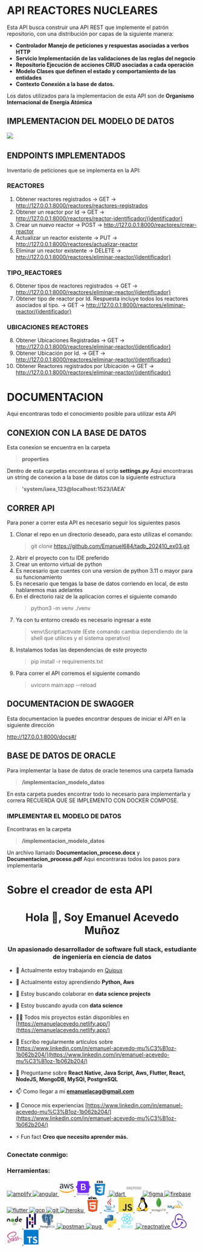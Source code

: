 # API REACTORES NUCLEARES
Esta API busca construir una API REST que implemente el patrón repositorio, con
una distribución por capas de la siguiente manera:

- **Controlador Manejo de peticiones y respuestas asociadas a verbos HTTP**
- **Servicio Implementación de las validaciones de las reglas del negocio**
- **Repositorio Ejecución de acciones CRUD asociadas a cada operación**
- **Modelo Clases que definen el estado y comportamiento de las entidades**
- **Contexto Conexión a la base de datos.** 

Los datos utilizados para la implementacion de esta API son de
**Organismo Internacional de Energía Atómica**

## IMPLEMENTACION DEL MODELO DE DATOS
![](https://blogger.googleusercontent.com/img/b/R29vZ2xl/AVvXsEhqnfoaRmpvY36QiuaivXELcdenP_23yTZ2y9TLJZVY6mzCzdUnAD-D0eY50-GLpta-2CaGJzzk9IkrFeHPWKf7r6DyeH0qIH-9zpeyVGZIr3vJkLW8TVetLvR-Kw0dVfRJuGTYrxyWlQFXg6J3QcG8GQ5-k5LpjqddI004hNoe9SMdZB2gKmE1x_bOxIQ/s769/diagrama_topicos_avanzados.drawio.png)


## ENDPOINTS IMPLEMENTADOS
Inventario de peticiones que se implementa en la API:

### REACTORES
1. Obtener reactores registrados -> GET -> http://127.0.0.1:8000/reactores/reactores-registrados
2. Obtener un reactor por Id -> GET -> http://127.0.0.1:8000/reactores/reactor-identificador/{identificador}
3. Crear un nuevo reactor -> POST -> http://127.0.0.1:8000/reactores/crear-reactor
4. Actualizar un reactor existente -> PUT -> http://127.0.0.1:8000/reactores/actualizar-reactor
5. Eliminar un reactor existente -> DELETE -> http://127.0.0.1:8000/reactores/eliminar-reactor/{identificador}

### TIPO_REACTORES
6. Obtener tipos de reactores registrados -> GET -> http://127.0.0.1:8000/reactores/eliminar-reactor/{identificador}
7. Obtener tipo de reactor por Id. Respuesta incluye todos los reactores asociados al tipo. -> GET -> http://127.0.0.1:8000/reactores/eliminar-reactor/{identificador}

### UBICACIONES REACTORES
8. Obtener Ubicaciones Registradas -> GET -> http://127.0.0.1:8000/reactores/eliminar-reactor/{identificador}
9. Obtener Ubicación por Id. -> GET -> http://127.0.0.1:8000/reactores/eliminar-reactor/{identificador}
10. Obtener Reactores registrados por Ubicación -> GET -> http://127.0.0.1:8000/reactores/eliminar-reactor/{identificador}


# DOCUMENTACION
Aqui encontraras todo el conocimiento posible para utilizar esta API

## CONEXION CON LA BASE DE DATOS
Esta conexion se encuentra en la carpeta 
> **properties**

Dentro de esta carpetas encontraras el scrip **settings.py**
Aqui encontraras un string de conexion a la base de datos con la siguiente estructura

> **'system/iaea_123@localhost:1523/IAEA'**

## CORRER API
Para poner a correr esta API es necesario seguir los siguientes pasos

1. Clonar el repo en un directorio deseado, para esto utilizas el comando:
    > git clone https://github.com/Emanuel684/tadb_202410_ex03.git
2. Abrir el proyecto con tu IDE preferido
3. Crear un entorno virtual de python 
4. Es necesario que cuentes con una version de python 3.11 o mayor para su funcionamiento
5. Es necesario que tengas la base de datos corriendo en local, de esto hablaremos mas adelantes
6. En el directorio raiz de la aplicacion corres el siguiente comando
    > python3 -m venv ./venv
7. Ya con tu entorno creado es necesario ingresar a este
    > venv\Script\activate (Este comando cambia dependiendo de la shell que utilices y el sistema operativo)
8. Instalamos todas las dependencias de este proyecto
    > pip install -r requirements.txt
9. Para correr el API corremos el siguiente comando
    > uvicorn main:app --reload

## DOCUMENTACION DE SWAGGER
Esta documentacion la puedes encontrar despues de iniciar el API en la siguiente
dirección 

http://127.0.0.1:8000/docs#/

## BASE DE DATOS DE ORACLE
Para implementar la base de datos de oracle tenemos una carpeta llamada
> **/implementacion_modelo_datos**

En esta carpeta puedes encontrar todo lo necesario para implementarla y correra
RECUERDA QUE SE IMPLEMENTO CON DOCKER COMPOSE.

### IMPLEMENTAR EL MODELO DE DATOS
Encontraras en la carpeta
> **/implementacion_modelo_datos**

Un archivo llamado **Documentacion_proceso.docx** y **Documentacion_proceso.pdf**
Aqui encontraras todos los pasos para implementarla

# Sobre el creador de esta API
<h1 align="center">Hola 👋, Soy Emanuel Acevedo Muñoz</h1>
<h3 align="center">Un apasionado desarrollador de software full stack, estudiante de ingeniería en ciencia de datos</h3>

- 🔭 Actualmente estoy trabajando en [Quipux](https://www.quipux.com/web/)

- 🌱 Actualmente estoy aprendiendo **Python, Aws**

- 👯 Estoy buscando colaborar en **data science projects**

- 🤝 Estoy buscando ayuda con **data science**

- 👨‍💻 Todos mis proyectos están disponibles en [https://emanuelacevedo.netlify.app/](https://emanuelacevedo.netlify.app/)

- 📝 Escribo regularmente artículos sobre [https://www.linkedin.com/in/emanuel-acevedo-mu%C3%B1oz-1b062b204/](https://www.linkedin.com/in/emanuel-acevedo-mu%C3%B1oz-1b062b204/)

- 💬 Preguntame sobre **React Native, Java Script, Aws, Flutter, React, NodeJS, MongoDB, MySQl, PostgreSQL**

- 📫 Como llegar a mi **emanuelacag@gmail.com**

- 📄 Conoce mis experiencias [https://www.linkedin.com/in/emanuel-acevedo-mu%C3%B1oz-1b062b204/](https://www.linkedin.com/in/emanuel-acevedo-mu%C3%B1oz-1b062b204/)

- ⚡ Fun fact **Creo que necesito aprender más.**

<h3 align="left">Conectate conmigo:</h3>
<p align="left">
</p>

<h3 align="left">Herramientas:</h3>
<p align="left"> <a href="https://aws.amazon.com/amplify/" target="_blank" rel="noreferrer"> <img src="https://docs.amplify.aws/assets/logo-dark.svg" alt="amplify" width="40" height="40"/> </a> <a href="https://angular.io" target="_blank" rel="noreferrer"> <img src="https://angular.io/assets/images/logos/angular/angular.svg" alt="angular" width="40" height="40"/> </a> <a href="https://aws.amazon.com" target="_blank" rel="noreferrer"> <img src="https://raw.githubusercontent.com/devicons/devicon/master/icons/amazonwebservices/amazonwebservices-original-wordmark.svg" alt="aws" width="40" height="40"/> </a> <a href="https://getbootstrap.com" target="_blank" rel="noreferrer"> <img src="https://raw.githubusercontent.com/devicons/devicon/master/icons/bootstrap/bootstrap-plain-wordmark.svg" alt="bootstrap" width="40" height="40"/> </a> <a href="https://www.w3schools.com/css/" target="_blank" rel="noreferrer"> <img src="https://raw.githubusercontent.com/devicons/devicon/master/icons/css3/css3-original-wordmark.svg" alt="css3" width="40" height="40"/> </a> <a href="https://dart.dev" target="_blank" rel="noreferrer"> <img src="https://www.vectorlogo.zone/logos/dartlang/dartlang-icon.svg" alt="dart" width="40" height="40"/> </a> <a href="https://expressjs.com" target="_blank" rel="noreferrer"> <img src="https://raw.githubusercontent.com/devicons/devicon/master/icons/express/express-original-wordmark.svg" alt="express" width="40" height="40"/> </a> <a href="https://www.figma.com/" target="_blank" rel="noreferrer"> <img src="https://www.vectorlogo.zone/logos/figma/figma-icon.svg" alt="figma" width="40" height="40"/> </a> <a href="https://firebase.google.com/" target="_blank" rel="noreferrer"> <img src="https://www.vectorlogo.zone/logos/firebase/firebase-icon.svg" alt="firebase" width="40" height="40"/> </a> <a href="https://flutter.dev" target="_blank" rel="noreferrer"> <img src="https://www.vectorlogo.zone/logos/flutterio/flutterio-icon.svg" alt="flutter" width="40" height="40"/> </a> <a href="https://cloud.google.com" target="_blank" rel="noreferrer"> <img src="https://www.vectorlogo.zone/logos/google_cloud/google_cloud-icon.svg" alt="gcp" width="40" height="40"/> </a> <a href="https://git-scm.com/" target="_blank" rel="noreferrer"> <img src="https://www.vectorlogo.zone/logos/git-scm/git-scm-icon.svg" alt="git" width="40" height="40"/> </a> <a href="https://heroku.com" target="_blank" rel="noreferrer"> <img src="https://www.vectorlogo.zone/logos/heroku/heroku-icon.svg" alt="heroku" width="40" height="40"/> </a> <a href="https://www.w3.org/html/" target="_blank" rel="noreferrer"> <img src="https://raw.githubusercontent.com/devicons/devicon/master/icons/html5/html5-original-wordmark.svg" alt="html5" width="40" height="40"/> </a> <a href="https://www.java.com" target="_blank" rel="noreferrer"> <img src="https://raw.githubusercontent.com/devicons/devicon/master/icons/java/java-original.svg" alt="java" width="40" height="40"/> </a> <a href="https://developer.mozilla.org/en-US/docs/Web/JavaScript" target="_blank" rel="noreferrer"> <img src="https://raw.githubusercontent.com/devicons/devicon/master/icons/javascript/javascript-original.svg" alt="javascript" width="40" height="40"/> </a> <a href="https://www.linux.org/" target="_blank" rel="noreferrer"> <img src="https://raw.githubusercontent.com/devicons/devicon/master/icons/linux/linux-original.svg" alt="linux" width="40" height="40"/> </a> <a href="https://www.mongodb.com/" target="_blank" rel="noreferrer"> <img src="https://raw.githubusercontent.com/devicons/devicon/master/icons/mongodb/mongodb-original-wordmark.svg" alt="mongodb" width="40" height="40"/> </a> <a href="https://www.mysql.com/" target="_blank" rel="noreferrer"> <img src="https://raw.githubusercontent.com/devicons/devicon/master/icons/mysql/mysql-original-wordmark.svg" alt="mysql" width="40" height="40"/> </a> <a href="https://nodejs.org" target="_blank" rel="noreferrer"> <img src="https://raw.githubusercontent.com/devicons/devicon/master/icons/nodejs/nodejs-original-wordmark.svg" alt="nodejs" width="40" height="40"/> </a> <a href="https://pandas.pydata.org/" target="_blank" rel="noreferrer"> <img src="https://raw.githubusercontent.com/devicons/devicon/2ae2a900d2f041da66e950e4d48052658d850630/icons/pandas/pandas-original.svg" alt="pandas" width="40" height="40"/> </a> <a href="https://www.postgresql.org" target="_blank" rel="noreferrer"> <img src="https://raw.githubusercontent.com/devicons/devicon/master/icons/postgresql/postgresql-original-wordmark.svg" alt="postgresql" width="40" height="40"/> </a> <a href="https://postman.com" target="_blank" rel="noreferrer"> <img src="https://www.vectorlogo.zone/logos/getpostman/getpostman-icon.svg" alt="postman" width="40" height="40"/> </a> <a href="https://pugjs.org" target="_blank" rel="noreferrer"> <img src="https://cdn.worldvectorlogo.com/logos/pug.svg" alt="pug" width="40" height="40"/> </a> <a href="https://www.python.org" target="_blank" rel="noreferrer"> <img src="https://raw.githubusercontent.com/devicons/devicon/master/icons/python/python-original.svg" alt="python" width="40" height="40"/> </a> <a href="https://reactjs.org/" target="_blank" rel="noreferrer"> <img src="https://raw.githubusercontent.com/devicons/devicon/master/icons/react/react-original-wordmark.svg" alt="react" width="40" height="40"/> </a> <a href="https://reactnative.dev/" target="_blank" rel="noreferrer"> <img src="https://reactnative.dev/img/header_logo.svg" alt="reactnative" width="40" height="40"/> </a> <a href="https://redux.js.org" target="_blank" rel="noreferrer"> <img src="https://raw.githubusercontent.com/devicons/devicon/master/icons/redux/redux-original.svg" alt="redux" width="40" height="40"/> </a> <a href="https://sass-lang.com" target="_blank" rel="noreferrer"> <img src="https://raw.githubusercontent.com/devicons/devicon/master/icons/sass/sass-original.svg" alt="sass" width="40" height="40"/> </a> <a href="https://www.typescriptlang.org/" target="_blank" rel="noreferrer"> <img src="https://raw.githubusercontent.com/devicons/devicon/master/icons/typescript/typescript-original.svg" alt="typescript" width="40" height="40"/> </a> </p>


